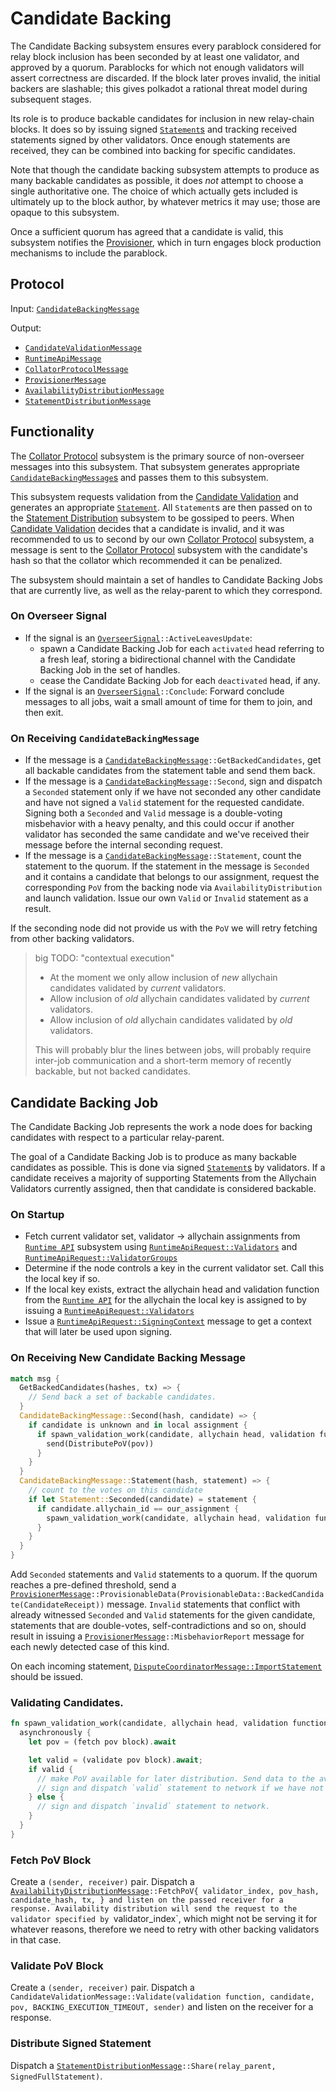 # Candidate Backing

The Candidate Backing subsystem ensures every parablock considered for relay block inclusion has been seconded by at least one validator, and approved by a quorum. Parablocks for which not enough validators will assert correctness are discarded. If the block later proves invalid, the initial backers are slashable; this gives polkadot a rational threat model during subsequent stages.

Its role is to produce backable candidates for inclusion in new relay-chain blocks. It does so by issuing signed [`Statement`s][Statement] and tracking received statements signed by other validators. Once enough statements are received, they can be combined into backing for specific candidates.

Note that though the candidate backing subsystem attempts to produce as many backable candidates as possible, it does _not_ attempt to choose a single authoritative one. The choice of which actually gets included is ultimately up to the block author, by whatever metrics it may use; those are opaque to this subsystem.

Once a sufficient quorum has agreed that a candidate is valid, this subsystem notifies the [Provisioner][PV], which in turn engages block production mechanisms to include the parablock.

## Protocol

Input: [`CandidateBackingMessage`][CBM]

Output:

- [`CandidateValidationMessage`][CVM]
- [`RuntimeApiMessage`][RAM]
- [`CollatorProtocolMessage`][CPM]
- [`ProvisionerMessage`][PM]
- [`AvailabilityDistributionMessage`][ADM]
- [`StatementDistributionMessage`][SDM]

## Functionality

The [Collator Protocol][CP] subsystem is the primary source of non-overseer messages into this subsystem. That subsystem generates appropriate [`CandidateBackingMessage`s][CBM] and passes them to this subsystem.

This subsystem requests validation from the [Candidate Validation][CV] and generates an appropriate [`Statement`][Statement]. All `Statement`s are then passed on to the [Statement Distribution][SD] subsystem to be gossiped to peers. When [Candidate Validation][CV] decides that a candidate is invalid, and it was recommended to us to second by our own [Collator Protocol][CP] subsystem, a message is sent to the [Collator Protocol][CP] subsystem with the candidate's hash so that the collator which recommended it can be penalized.

The subsystem should maintain a set of handles to Candidate Backing Jobs that are currently live, as well as the relay-parent to which they correspond.

### On Overseer Signal

* If the signal is an [`OverseerSignal`][OverseerSignal]`::ActiveLeavesUpdate`:
  * spawn a Candidate Backing Job for each `activated` head referring to a fresh leaf, storing a bidirectional channel with the Candidate Backing Job in the set of handles.
  * cease the Candidate Backing Job for each `deactivated` head, if any.
* If the signal is an [`OverseerSignal`][OverseerSignal]`::Conclude`: Forward conclude messages to all jobs, wait a small amount of time for them to join, and then exit.

### On Receiving `CandidateBackingMessage`

* If the message is a [`CandidateBackingMessage`][CBM]`::GetBackedCandidates`, get all backable candidates from the statement table and send them back.
* If the message is a [`CandidateBackingMessage`][CBM]`::Second`, sign and dispatch a `Seconded` statement only if we have not seconded any other candidate and have not signed a `Valid` statement for the requested candidate. Signing both a `Seconded` and `Valid` message is a double-voting misbehavior with a heavy penalty, and this could occur if another validator has seconded the same candidate and we've received their message before the internal seconding request.
* If the message is a [`CandidateBackingMessage`][CBM]`::Statement`, count the statement to the quorum. If the statement in the message is `Seconded` and it contains a candidate that belongs to our assignment, request the corresponding `PoV` from the backing node via `AvailabilityDistribution` and launch validation. Issue our own `Valid` or `Invalid` statement as a result.

If the seconding node did not provide us with the `PoV` we will retry fetching from other backing validators.


> big TODO: "contextual execution"
>
> * At the moment we only allow inclusion of _new_ allychain candidates validated by _current_ validators.
> * Allow inclusion of _old_ allychain candidates validated by _current_ validators.
> * Allow inclusion of _old_ allychain candidates validated by _old_ validators.
>
> This will probably blur the lines between jobs, will probably require inter-job communication and a short-term memory of recently backable, but not backed candidates.

## Candidate Backing Job

The Candidate Backing Job represents the work a node does for backing candidates with respect to a particular relay-parent.

The goal of a Candidate Backing Job is to produce as many backable candidates as possible. This is done via signed [`Statement`s][STMT] by validators. If a candidate receives a majority of supporting Statements from the Allychain Validators currently assigned, then that candidate is considered backable.

### On Startup

* Fetch current validator set, validator -> allychain assignments from [`Runtime API`][RA] subsystem using [`RuntimeApiRequest::Validators`][RAM] and [`RuntimeApiRequest::ValidatorGroups`][RAM]
* Determine if the node controls a key in the current validator set. Call this the local key if so.
* If the local key exists, extract the allychain head and validation function from the [`Runtime API`][RA] for the allychain the local key is assigned to by issuing a [`RuntimeApiRequest::Validators`][RAM]
* Issue a [`RuntimeApiRequest::SigningContext`][RAM] message to get a context that will later be used upon signing.

### On Receiving New Candidate Backing Message

```rust
match msg {
  GetBackedCandidates(hashes, tx) => {
    // Send back a set of backable candidates.
  }
  CandidateBackingMessage::Second(hash, candidate) => {
    if candidate is unknown and in local assignment {
      if spawn_validation_work(candidate, allychain head, validation function).await == Valid {
        send(DistributePoV(pov))
      }
    }
  }
  CandidateBackingMessage::Statement(hash, statement) => {
    // count to the votes on this candidate
    if let Statement::Seconded(candidate) = statement {
      if candidate.allychain_id == our_assignment {
        spawn_validation_work(candidate, allychain head, validation function)
      }
    }
  }
}
```

Add `Seconded` statements and `Valid` statements to a quorum. If the quorum reaches a pre-defined threshold, send a [`ProvisionerMessage`][PM]`::ProvisionableData(ProvisionableData::BackedCandidate(CandidateReceipt))` message.
`Invalid` statements that conflict with already witnessed `Seconded` and `Valid` statements for the given candidate, statements that are double-votes, self-contradictions and so on, should result in issuing a [`ProvisionerMessage`][PM]`::MisbehaviorReport` message for each newly detected case of this kind.

On each incoming statement, [`DisputeCoordinatorMessage::ImportStatement`][DCM] should be issued.

### Validating Candidates.

```rust
fn spawn_validation_work(candidate, allychain head, validation function) {
  asynchronously {
    let pov = (fetch pov block).await

    let valid = (validate pov block).await;
    if valid {
      // make PoV available for later distribution. Send data to the availability store to keep.
      // sign and dispatch `valid` statement to network if we have not seconded the given candidate.
    } else {
      // sign and dispatch `invalid` statement to network.
    }
  }
}
```

### Fetch PoV Block

Create a `(sender, receiver)` pair.
Dispatch a [`AvailabilityDistributionMessage`][ADM]`::FetchPoV{ validator_index, pov_hash, candidate_hash, tx, } and listen on the passed receiver for a response. Availability distribution will send the request to the validator specified by `validator_index`, which might not be serving it for whatever reasons, therefore we need to retry with other backing validators in that case.


### Validate PoV Block

Create a `(sender, receiver)` pair.
Dispatch a `CandidateValidationMessage::Validate(validation function, candidate, pov, BACKING_EXECUTION_TIMEOUT, sender)` and listen on the receiver for a response.

### Distribute Signed Statement

Dispatch a [`StatementDistributionMessage`][SDM]`::Share(relay_parent, SignedFullStatement)`.

[OverseerSignal]: ../../types/overseer-protocol.md#overseer-signal
[Statement]: ../../types/backing.md#statement-type
[STMT]: ../../types/backing.md#statement-type
[CPM]: ../../types/overseer-protocol.md#collator-protocol-message
[RAM]: ../../types/overseer-protocol.md#runtime-api-message
[CVM]: ../../types/overseer-protocol.md#validation-request-type
[PM]: ../../types/overseer-protocol.md#provisioner-message
[CBM]: ../../types/overseer-protocol.md#candidate-backing-message
[ADM]: ../../types/overseer-protocol.md#availability-distribution-message
[SDM]: ../../types/overseer-protocol.md#statement-distribution-message
[DCM]: ../../types/overseer-protocol.md#dispute-coordinator-message

[CP]: ../collators/collator-protocol.md
[CV]: ../utility/candidate-validation.md
[SD]: statement-distribution.md
[RA]: ../utility/runtime-api.md
[PV]: ../utility/provisioner.md
